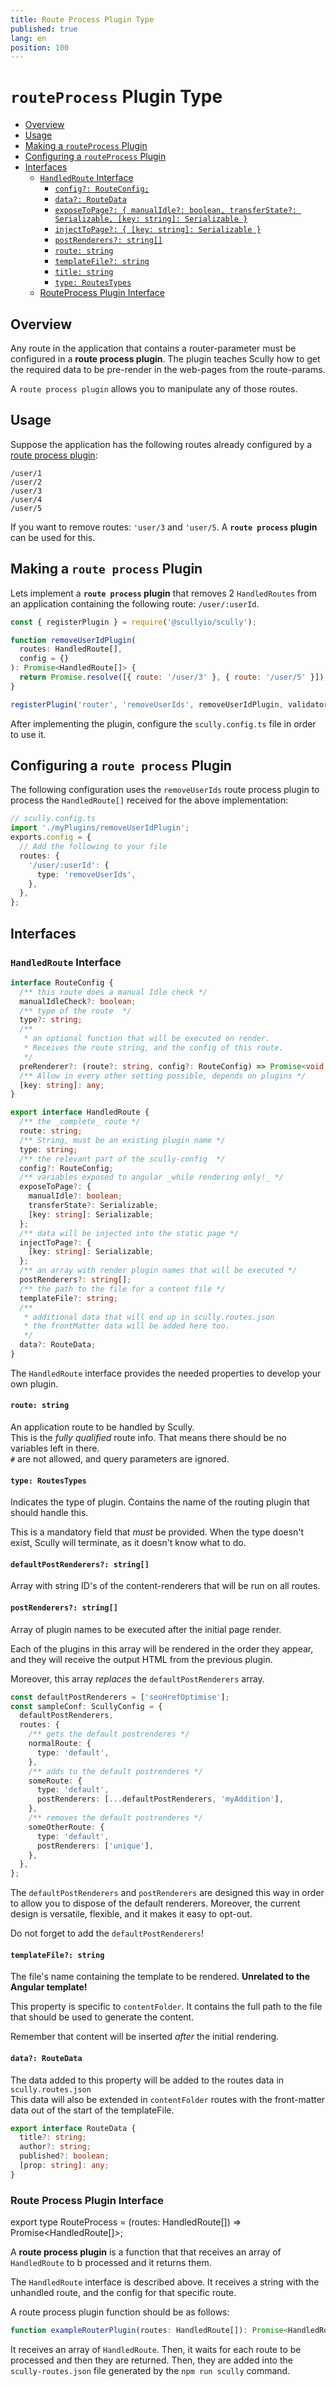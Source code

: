 ```yaml
---
title: Route Process Plugin Type
published: true
lang: en
position: 100
---
```


# `routeProcess` Plugin Type <!-- omit in toc -->

<div class="docs-toc"></div>

- [Overview](#overview)
- [Usage](#usage)
- [Making a `routeProcess` Plugin](#making-a-route-process-plugin)
- [Configuring a `routeProcess` Plugin](#configuring-a-route-process-plugin)
- [Interfaces](#interfaces)
  - [`HandledRoute` Interface](#handledroute-interface)
    - [`config?: RouteConfig;`](#config-routeconfig)
    - [`data?: RouteData`](#data-routedata)
    - [`exposeToPage?: { manualIdle?: boolean, transferState?: Serializable, [key: string]: Serializable }`](#exposetopage-object)
    - [`injectToPage?: { [key: string]: Serializable }`](#injecttopage-object)
    - [`postRenderers?: string[]`](#postrenderers-string)
    - [`route: string`](#route-string)
    - [`templateFile?: string`](#templatefile-string)
    - [`title: string`](#title-string)
    - [`type: RoutesTypes`](#type-routestypes)
  - [RouteProcess Plugin Interface](#route-process-plugin-interface)

## Overview

Any route in the application that contains a router-parameter must be configured in a **route process plugin**.
The plugin teaches Scully how to get the required data to be pre-render in the web-pages from the route-params.

A `route process plugin` allows you to manipulate any of those routes.

## Usage

Suppose the application has the following routes already configured by a [route process plugin](/docs/learn/plugins/types/router):

```
/user/1
/user/2
/user/3
/user/4
/user/5
```

If you want to remove routes: `'user/3` and `'user/5`. A **`route process` plugin** can be used for this.

## Making a `route process` Plugin

Lets implement a **`route process` plugin** that removes 2 `HandledRoutes` from an application containing the following route: `/user/:userId`.

```javascript
const { registerPlugin } = require('@scullyio/scully');

function removeUserIdPlugin(
  routes: HandledRoute[],
  config = {}
): Promise<HandledRoute[]> {
  return Promise.resolve([{ route: '/user/3' }, { route: '/user/5' }]);
}

registerPlugin('router', 'removeUserIds', removeUserIdPlugin, validator);
```

After implementing the plugin, configure the `scully.config.ts` file in order to use it.

## Configuring a `route process` Plugin

The following configuration uses the `removeUserIds` route process plugin to process the `HandledRoute[]` received for the above implementation:

```typescript
// scully.config.ts
import './myPlugins/removeUserIdPlugin';
exports.config = {
  // Add the following to your file
  routes: {
    '/user/:userId': {
      type: 'removeUserIds',
    },
  },
};
```

## Interfaces

### `HandledRoute` Interface

```typescript
interface RouteConfig {
  /** this route does a manual Idle check */
  manualIdleCheck?: boolean;
  /** type of the route  */
  type?: string;
  /**
   * an optional function that will be executed on render.
   * Receives the route string, and the config of this route.
   */
  preRenderer?: (route?: string, config?: RouteConfig) => Promise<void | false>;
  /** Allow in every other setting possible, depends on plugins */
  [key: string]: any;
}

export interface HandledRoute {
  /** the _complete_ route */
  route: string;
  /** String, must be an existing plugin name */
  type: string;
  /** the relevant part of the scully-config  */
  config?: RouteConfig;
  /** variables exposed to angular _while rendering only!_ */
  exposeToPage?: {
    manualIdle?: boolean;
    transferState?: Serializable;
    [key: string]: Serializable;
  };
  /** data will be injected into the static page */
  injectToPage?: {
    [key: string]: Serializable;
  };
  /** an array with render plugin names that will be executed */
  postRenderers?: string[];
  /** the path to the file for a content file */
  templateFile?: string;
  /**
   * additional data that will end up in scully.routes.json
   * the frontMatter data will be added here too.
   */
  data?: RouteData;
}
```

The `HandledRoute` interface provides the needed properties to develop your own plugin.

#### `route: string`

An application route to be handled by Scully.  
This is the _fully qualified_ route info. That means there should be no variables left in there.  
`#` are not allowed, and query parameters are ignored.

#### `type: RoutesTypes`

Indicates the type of plugin. Contains the name of the routing plugin that should handle this.

This is a mandatory field that _must_ be provided. When the type doesn't exist, Scully will terminate, as it doesn't know what to do.

#### `defaultPostRenderers?: string[]`

Array with string ID's of the content-renderers that will be run on all routes.

#### `postRenderers?: string[]`

Array of plugin names to be executed after the initial page render.

Each of the plugins in this array will be rendered in the order they appear, and they will receive the output HTML from the previous plugin.

Moreover, this array _replaces_ the `defaultPostRenderers` array.

```typescript
const defaultPostRenderers = ['seoHrefOptimise'];
const sampleConf: ScullyConfig = {
  defaultPostRenderers,
  routes: {
    /** gets the default postrenderes */
    normalRoute: {
      type: 'default',
    },
    /** adds to the default postrenderes */
    someRoute: {
      type: 'default',
      postRenderers: [...defaultPostRenderers, 'myAddition'],
    },
    /** removes the default postrenderes */
    someOtherRoute: {
      type: 'default',
      postRenderers: ['unique'],
    },
  },
};
```

The `defaultPostRenderers` and `postRenderers` are designed this way in order to allow you to dispose of the default renderers. Moreover, the current design is versatile, flexible, and it makes it easy to opt-out.

Do not forget to add the `defaultPostRenderers`!

#### `templateFile?: string`

The file's name containing the template to be rendered. **Unrelated to the Angular template!**

This property is specific to `contentFolder`. It contains the full path to the file that should be used to generate the content.

Remember that content will be inserted _after_ the initial rendering.

#### `data?: RouteData`

The data added to this property will be added to the routes data in `scully.routes.json`  
This data will also be extended in `contentFolder` routes with the front-matter data out of the start of the templateFile.

```typescript
export interface RouteData {
  title?: string;
  author?: string;
  published?: boolean;
  [prop: string]: any;
}
```

### Route Process Plugin Interface

export type RouteProcess = (routes: HandledRoute[]) => Promise<HandledRoute[]>;

A **route process plugin** is a function that that receives an array of `HandledRoute` to b processed and it returns them.

The `HandledRoute` interface is described above. It receives a string with the unhandled route, and the config for that specific route.

A route process plugin function should be as follows:

```typescript
function exampleRouterPlugin(routes: HandledRoute[]): Promise<HandledRoute[]> {}
```

It receives an array of `HandledRoute`. Then, it waits for each route to be processed and then they are returned.
Then, they are added into the `scully-routes.json` file generated by the `npm run scully` command.
